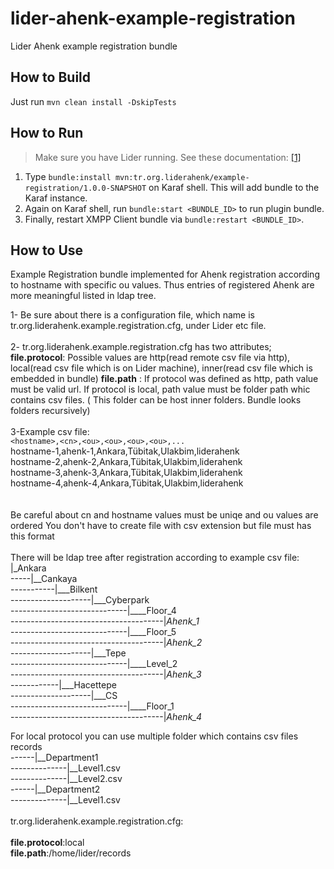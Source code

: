 # lider-ahenk-example-registration

Lider Ahenk example registration bundle

## How to Build

Just run `mvn clean install -DskipTests`

## How to Run

> Make sure you have Lider running. See these documentation:  [\[1\]](https://github.com/Pardus-Kurumsal/lider/wiki/02.-Building-&-Running)

1. Type `bundle:install mvn:tr.org.liderahenk/example-registration/1.0.0-SNAPSHOT` on Karaf shell. This will add bundle to the Karaf instance.
2. Again on Karaf shell, run `bundle:start <BUNDLE_ID>` to run plugin bundle.
3. Finally, restart XMPP Client bundle via `bundle:restart <BUNDLE_ID>`.

## How to Use
Example Registration bundle implemented for Ahenk registration according to hostname with specific ou values. Thus entries of registered Ahenk are more meaningful listed in ldap tree.

1- Be sure about there is a configuration file, which name is tr.org.liderahenk.example.registration.cfg, under Lider etc file.</br></br>
2- tr.org.liderahenk.example.registration.cfg has two attributes;
**file.protocol**: Possible values are http(read remote csv file via http), local(read csv file which is on Lider machine), inner(read csv file which is embedded in bundle)
**file.path** : If protocol was defined as http, path value must be valid url. If protocol is local, path value must be folder path whic contains csv files. ( This folder can be host inner folders. Bundle looks folders recursively)</br></br>
3-Example csv file:</br>
`<hostname>,<cn>,<ou>,<ou>,<ou>,<ou>,...`</br>
hostname-1,ahenk-1,Ankara,Tübitak,Ulakbim,liderahenk</br>
hostname-2,ahenk-2,Ankara,Tübitak,Ulakbim,liderahenk</br>
hostname-3,ahenk-3,Ankara,Tübitak,Ulakbim,liderahenk</br>
hostname-4,ahenk-4,Ankara,Tübitak,Ulakbim,liderahenk</br>
</br></br>
Be careful about cn and hostname values must be uniqe and ou values are ordered
You don't have to create file with csv extension but file must has this format
</br></br>
There will be ldap tree after registration according to example csv file:</br>
|_Ankara</br>
-----|__Cankaya</br>
-----------|___Bilkent</br>
--------------------|___Cyberpark</br>
-----------------------------|____Floor_4</br>
--------------------------------------|*Ahenk_1*</br>
-----------------------------|____Floor_5</br>
--------------------------------------|*Ahenk_2*</br>
--------------------|___Tepe</br>
-----------------------------|____Level_2</br>
--------------------------------------|*Ahenk_3*</br>
------------|___Hacettepe</br>
--------------------|___CS</br>
-----------------------------|____Floor_1</br>
--------------------------------------|*Ahenk_4*</br>

For local protocol you can use multiple folder which contains csv files
records</br>
------|__Department1</br>
--------------|__Level1.csv</br>
--------------|__Level2.csv</br>
------|__Department2</br>
--------------|__Level1.csv</br></br>
tr.org.liderahenk.example.registration.cfg:</br></br>
**file.protocol**:local</br>
**file.path**:/home/lider/records</br>
